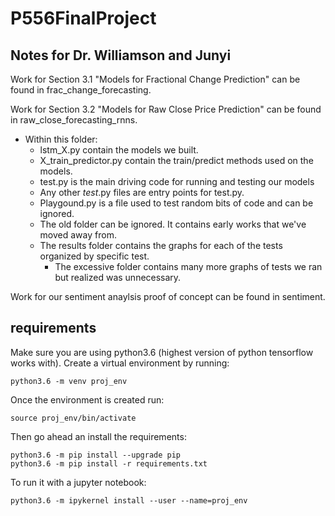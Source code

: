 # P556FinalProject

## Notes for Dr. Williamson and Junyi

Work for Section 3.1 "Models for Fractional Change Prediction" can be found in frac_change_forecasting.

Work for Section 3.2 "Models for Raw Close Price Prediction" can be found in raw_close_forecasting_rnns.  
  - Within this folder:  
    - lstm_X.py contain the models we built.  
    - X_train_predictor.py contain the train/predict methods used on the models.  
    - test.py is the main driving code for running and testing our models  
    - Any other *test*.py files are entry points for test.py.  
    - Playgound.py is a file used to test random bits of code and can be ignored.  
    - The old folder can be ignored. It contains early works that we've moved away from.  
    - The results folder contains the graphs for each of the tests organized by specific test.  
      - The excessive folder contains many more graphs of tests we ran but realized was unnecessary.  

Work for our sentiment anaylsis proof of concept can be found in sentiment.

## requirements

Make sure you are using python3.6 (highest version of python tensorflow works with). Create a virtual environment by running:

```
python3.6 -m venv proj_env
```

Once the environment is created run:

```
source proj_env/bin/activate
```

Then go ahead an install the requirements:

```
python3.6 -m pip install --upgrade pip
python3.6 -m pip install -r requirements.txt
```

To run it with a jupyter notebook:

```
python3.6 -m ipykernel install --user --name=proj_env
```

